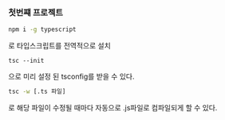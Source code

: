 ### 첫번쨰 프로젝트
```cmd
npm i -g typescript
```
로 타입스크립트를 전역적으로 설치
```
tsc --init
```
으로 미리 설정 된 tsconfig를 받을 수 있다.

```cmd
tsc -w [.ts 파일]
```
로 해당 파일이 수정될 때마다 자동으로 .js파일로 컴파일되게 할 수 있다.